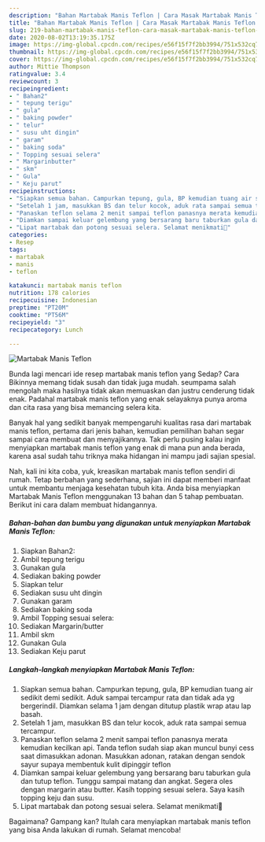 ```yaml
---
description: "Bahan Martabak Manis Teflon | Cara Masak Martabak Manis Teflon Yang Lezat"
title: "Bahan Martabak Manis Teflon | Cara Masak Martabak Manis Teflon Yang Lezat"
slug: 219-bahan-martabak-manis-teflon-cara-masak-martabak-manis-teflon-yang-lezat
date: 2020-08-02T13:19:35.175Z
image: https://img-global.cpcdn.com/recipes/e56f15f7f2bb3994/751x532cq70/martabak-manis-teflon-foto-resep-utama.jpg
thumbnail: https://img-global.cpcdn.com/recipes/e56f15f7f2bb3994/751x532cq70/martabak-manis-teflon-foto-resep-utama.jpg
cover: https://img-global.cpcdn.com/recipes/e56f15f7f2bb3994/751x532cq70/martabak-manis-teflon-foto-resep-utama.jpg
author: Mittie Thompson
ratingvalue: 3.4
reviewcount: 3
recipeingredient:
- " Bahan2"
- " tepung terigu"
- " gula"
- " baking powder"
- " telur"
- " susu uht dingin"
- " garam"
- " baking soda"
- " Topping sesuai selera"
- " Margarinbutter"
- " skm"
- " Gula"
- " Keju parut"
recipeinstructions:
- "Siapkan semua bahan. Campurkan tepung, gula, BP kemudian tuang air sedikit demi sedikit. Aduk sampai tercampur rata dan tidak ada yg bergerindil. Diamkan selama 1 jam dengan ditutup plastik wrap atau lap basah."
- "Setelah 1 jam, masukkan BS dan telur kocok, aduk rata sampai semua tercampur."
- "Panaskan teflon selama 2 menit sampai teflon panasnya merata kemudian kecilkan api. Tanda teflon sudah siap akan muncul bunyi cess saat dimasukkan adonan. Masukkan adonan, ratakan dengan sendok sayur supaya membentuk kulit dipinggir teflon"
- "Diamkan sampai keluar gelembung yang bersarang baru taburkan gula dan tutup teflon. Tunggu sampai matang dan angkat. Segera oles dengan margarin atau butter. Kasih topping sesuai selera. Saya kasih topping keju dan susu."
- "Lipat martabak dan potong sesuai selera. Selamat menikmati🤤"
categories:
- Resep
tags:
- martabak
- manis
- teflon

katakunci: martabak manis teflon 
nutrition: 178 calories
recipecuisine: Indonesian
preptime: "PT20M"
cooktime: "PT56M"
recipeyield: "3"
recipecategory: Lunch

---
```



![Martabak Manis Teflon](https://img-global.cpcdn.com/recipes/e56f15f7f2bb3994/751x532cq70/martabak-manis-teflon-foto-resep-utama.jpg)

Bunda lagi mencari ide resep martabak manis teflon yang Sedap? Cara Bikinnya memang tidak susah dan tidak juga mudah. seumpama salah mengolah maka hasilnya tidak akan memuaskan dan justru cenderung tidak enak. Padahal martabak manis teflon yang enak selayaknya punya aroma dan cita rasa yang bisa memancing selera kita.



Banyak hal yang sedikit banyak mempengaruhi kualitas rasa dari martabak manis teflon, pertama dari jenis bahan, kemudian pemilihan bahan segar sampai cara membuat dan menyajikannya. Tak perlu pusing kalau ingin menyiapkan martabak manis teflon yang enak di mana pun anda berada, karena asal sudah tahu triknya maka hidangan ini mampu jadi sajian spesial.


Nah, kali ini kita coba, yuk, kreasikan martabak manis teflon sendiri di rumah. Tetap berbahan yang sederhana, sajian ini dapat memberi manfaat untuk membantu menjaga kesehatan tubuh kita. Anda bisa menyiapkan Martabak Manis Teflon menggunakan 13 bahan dan 5 tahap pembuatan. Berikut ini cara dalam membuat hidangannya.

<!--inarticleads1-->

##### Bahan-bahan dan bumbu yang digunakan untuk menyiapkan Martabak Manis Teflon:

1. Siapkan  Bahan2:
1. Ambil  tepung terigu
1. Gunakan  gula
1. Sediakan  baking powder
1. Siapkan  telur
1. Sediakan  susu uht dingin
1. Gunakan  garam
1. Sediakan  baking soda
1. Ambil  Topping sesuai selera:
1. Sediakan  Margarin/butter
1. Ambil  skm
1. Gunakan  Gula
1. Sediakan  Keju parut




<!--inarticleads2-->

##### Langkah-langkah menyiapkan Martabak Manis Teflon:

1. Siapkan semua bahan. Campurkan tepung, gula, BP kemudian tuang air sedikit demi sedikit. Aduk sampai tercampur rata dan tidak ada yg bergerindil. Diamkan selama 1 jam dengan ditutup plastik wrap atau lap basah.
1. Setelah 1 jam, masukkan BS dan telur kocok, aduk rata sampai semua tercampur.
1. Panaskan teflon selama 2 menit sampai teflon panasnya merata kemudian kecilkan api. Tanda teflon sudah siap akan muncul bunyi cess saat dimasukkan adonan. Masukkan adonan, ratakan dengan sendok sayur supaya membentuk kulit dipinggir teflon
1. Diamkan sampai keluar gelembung yang bersarang baru taburkan gula dan tutup teflon. Tunggu sampai matang dan angkat. Segera oles dengan margarin atau butter. Kasih topping sesuai selera. Saya kasih topping keju dan susu.
1. Lipat martabak dan potong sesuai selera. Selamat menikmati🤤




Bagaimana? Gampang kan? Itulah cara menyiapkan martabak manis teflon yang bisa Anda lakukan di rumah. Selamat mencoba!
